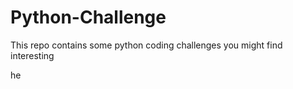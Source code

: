 # Python-Challenge
This repo contains some python coding challenges you might find interesting 

he
